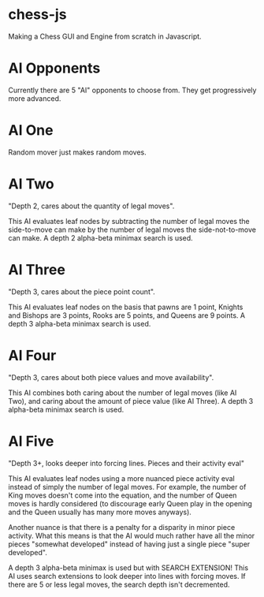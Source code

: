 # chess-js

Making a Chess GUI and Engine from scratch in Javascript.

# AI Opponents

Currently there are 5 "AI" opponents to choose from. They get progressively more advanced.

# AI One 

Random mover just makes random moves.

# AI Two

"Depth 2, cares about the quantity of legal moves".

This AI evaluates leaf nodes by subtracting the number of legal moves the side-to-move can make by the number of legal moves the side-not-to-move can make. A depth 2 alpha-beta minimax search is used.

# AI Three

"Depth 3, cares about the piece point count".

This AI evaluates leaf nodes on the basis that pawns are 1 point, Knights and Bishops are 3 points, Rooks are 5 points, and Queens are 9 points. A depth 3 alpha-beta minimax search is used.

# AI Four

"Depth 3, cares about both piece values and move availability".

This AI combines both caring about the number of legal moves (like AI Two), and caring about the amount of piece value (like AI Three). A depth 3 alpha-beta minimax search is used.

# AI Five

"Depth 3+, looks deeper into forcing lines. Pieces and their activity eval"

This AI evaluates leaf nodes using a more nuanced piece activity eval instead of simply the number of legal moves. For example, the number of King moves doesn't come into the equation, and the number of Queen moves is hardly considered (to discourage early Queen play in the opening and the Queen usually has many more moves anyways). 

Another nuance is that there is a penalty for a disparity in minor piece activity. What this means is that the AI would much rather have all the minor pieces "somewhat developed" instead of having just a single piece "super developed".

A depth 3 alpha-beta minimax is used but with SEARCH EXTENSION! This AI uses search extensions to look deeper into lines with forcing moves. If there are 5 or less legal moves, the search depth isn't decremented. 